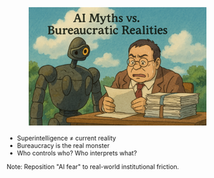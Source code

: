 <!-- .slide: data-background="linear-gradient(to bottom right, #004477, #007799)" -->

<img src="../images/Slide3-ChatGPT.png" alt="AI Myths vs Bureaucratic Realities" style="max-width: 80%; height: auto; display: block; margin-left: auto; margin-right: auto; margin-bottom: 20px;">

- Superintelligence ≠ current reality
- Bureaucracy is the real monster
- Who controls who? Who interprets what?

Note: Reposition "AI fear" to real-world institutional friction. 